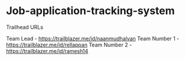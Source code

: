 # Job-application-tracking-system

Trailhead URLs

Team Lead - https://trailblazer.me/id/naanmudhalvan
Team Number 1 - https://trailblazer.me/id/rellappan
Team Number 2 - https://trailblazer.me/id/ramesh14
